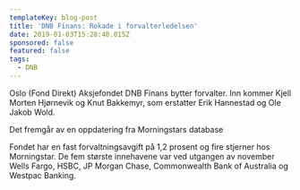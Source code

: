 ```yaml
---
templateKey: blog-post
title: 'DNB Finans: Rokade i forvalterledelsen'
date: 2019-01-03T15:28:48.015Z
sponsored: false
featured: false
tags:
  - DNB
---
```

Oslo (Fond Direkt) Aksjefondet DNB Finans bytter forvalter. Inn kommer Kjell Morten Hjørnevik og Knut Bakkemyr, som erstatter Erik Hannestad og Ole Jakob Wold.



Det fremgår av en oppdatering fra Morningstars database



Fondet har en fast forvaltningsavgift på 1,2 prosent og fire stjerner hos Morningstar. De fem største innehavene var ved utgangen av november Wells Fargo, HSBC, JP Morgan Chase, Commonwealth Bank of Australia og Westpac Banking.
